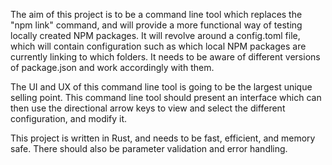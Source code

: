The aim of this project is to be a command line tool which replaces the "npm link" command, and will provide a more functional way of testing locally created NPM packages. It will revolve around a config.toml file, which will contain configuration such as which local NPM packages are currently linking to which folders.
It needs to be aware of different versions of package.json and work accordingly with them.

The UI and UX of this command line tool is going to be the largest unique selling point. This command line tool should present an interface which can then use the directional arrow keys to view and select the different configuration, and modify it.

This project is written in Rust, and needs to be fast, efficient, and memory safe. There should also be parameter validation and error handling. 
